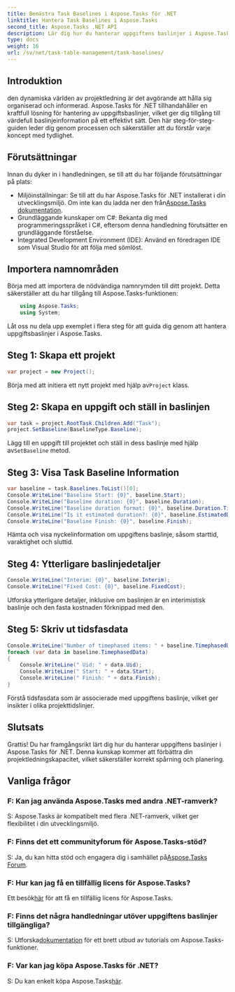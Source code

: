 ```yaml
---
title: Bemästra Task Baselines i Aspose.Tasks för .NET
linktitle: Hantera Task Baselines i Aspose.Tasks
second_title: Aspose.Tasks .NET API
description: Lär dig hur du hanterar uppgiftens baslinjer i Aspose.Tasks för .NET med denna omfattande handledning. Förbättra dina projektledningsfärdigheter idag!
type: docs
weight: 16
url: /sv/net/task-table-management/task-baselines/
---
```

## Introduktion
den dynamiska världen av projektledning är det avgörande att hålla sig organiserad och informerad. Aspose.Tasks för .NET tillhandahåller en kraftfull lösning för hantering av uppgiftsbaslinjer, vilket ger dig tillgång till värdefull baslinjeinformation på ett effektivt sätt. Den här steg-för-steg-guiden leder dig genom processen och säkerställer att du förstår varje koncept med tydlighet.
## Förutsättningar
Innan du dyker in i handledningen, se till att du har följande förutsättningar på plats:
-  Miljöinställningar: Se till att du har Aspose.Tasks för .NET installerat i din utvecklingsmiljö. Om inte kan du ladda ner den från[Aspose.Tasks dokumentation](https://reference.aspose.com/tasks/net/).
- Grundläggande kunskaper om C#: Bekanta dig med programmeringsspråket i C#, eftersom denna handledning förutsätter en grundläggande förståelse.
- Integrated Development Environment (IDE): Använd en föredragen IDE som Visual Studio för att följa med sömlöst.
## Importera namnområden
Börja med att importera de nödvändiga namnrymden till ditt projekt. Detta säkerställer att du har tillgång till Aspose.Tasks-funktionen:
```csharp
    using Aspose.Tasks;
    using System;
```
Låt oss nu dela upp exemplet i flera steg för att guida dig genom att hantera uppgiftsbaslinjer i Aspose.Tasks.
## Steg 1: Skapa ett projekt
```csharp
var project = new Project();
```
 Börja med att initiera ett nytt projekt med hjälp av`Project` klass.
## Steg 2: Skapa en uppgift och ställ in baslinjen
```csharp
var task = project.RootTask.Children.Add("Task");
project.SetBaseline(BaselineType.Baseline);
```
 Lägg till en uppgift till projektet och ställ in dess baslinje med hjälp av`SetBaseline` metod.
## Steg 3: Visa Task Baseline Information
```csharp
var baseline = task.Baselines.ToList()[0];
Console.WriteLine("Baseline Start: {0}", baseline.Start);
Console.WriteLine("Baseline duration: {0}", baseline.Duration);
Console.WriteLine("Baseline duration format: {0}", baseline.Duration.TimeUnit);
Console.WriteLine("Is it estimated duration?: {0}", baseline.EstimatedDuration);
Console.WriteLine("Baseline Finish: {0}", baseline.Finish);
```
Hämta och visa nyckelinformation om uppgiftens baslinje, såsom starttid, varaktighet och sluttid.
## Steg 4: Ytterligare baslinjedetaljer
```csharp
Console.WriteLine("Interim: {0}", baseline.Interim);
Console.WriteLine("Fixed Cost: {0}", baseline.FixedCost);
```
Utforska ytterligare detaljer, inklusive om baslinjen är en interimistisk baslinje och den fasta kostnaden förknippad med den.
## Steg 5: Skriv ut tidsfasdata
```csharp
Console.WriteLine("Number of timephased items: " + baseline.TimephasedData.Count);
foreach (var data in baseline.TimephasedData)
{
    Console.WriteLine(" Uid: " + data.Uid);
    Console.WriteLine(" Start: " + data.Start);
    Console.WriteLine(" Finish: " + data.Finish);
}
```
Förstå tidsfasdata som är associerade med uppgiftens baslinje, vilket ger insikter i olika projekttidslinjer.
## Slutsats
Grattis! Du har framgångsrikt lärt dig hur du hanterar uppgiftens baslinjer i Aspose.Tasks för .NET. Denna kunskap kommer att förbättra din projektledningskapacitet, vilket säkerställer korrekt spårning och planering.
## Vanliga frågor
### F: Kan jag använda Aspose.Tasks med andra .NET-ramverk?
S: Aspose.Tasks är kompatibelt med flera .NET-ramverk, vilket ger flexibilitet i din utvecklingsmiljö.
### F: Finns det ett communityforum för Aspose.Tasks-stöd?
S: Ja, du kan hitta stöd och engagera dig i samhället på[Aspose.Tasks Forum](https://forum.aspose.com/c/tasks/15).
### F: Hur kan jag få en tillfällig licens för Aspose.Tasks?
 Ett besök[här](https://purchase.aspose.com/temporary-license/) för att få en tillfällig licens för Aspose.Tasks.
### F: Finns det några handledningar utöver uppgiftens baslinjer tillgängliga?
 S: Utforska[dokumentation](https://reference.aspose.com/tasks/net/) för ett brett utbud av tutorials om Aspose.Tasks-funktioner.
### F: Var kan jag köpa Aspose.Tasks för .NET?
 S: Du kan enkelt köpa Aspose.Tasks[här](https://purchase.aspose.com/buy).